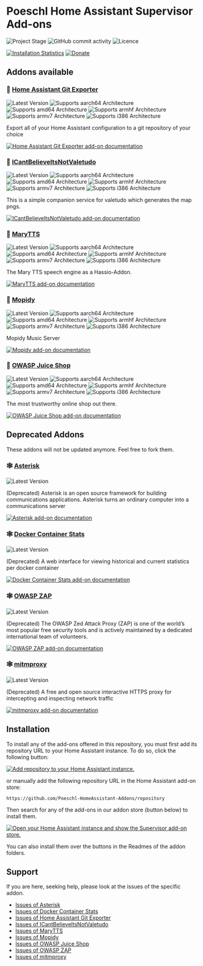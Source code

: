 # Poeschl Home Assistant Supervisor Add-ons

![Project Stage][project-stage-badge]
![GitHub commit activity][commit-badge]
![Licence][licence-badge]

[![Installation Statistics][statistics-badge]][statistics-url]
[![Donate][donation-badge]][donation-url]

## Addons available

### 🧩 [Home Assistant Git Exporter][git-exporter-files]

![Latest Version][git-exporter-version-badge]
![Supports aarch64 Architecture][git-exporter-aarch64-badge]
![Supports amd64 Architecture][git-exporter-amd64-badge]
![Supports armhf Architecture][git-exporter-armhf-badge]
![Supports armv7 Architecture][git-exporter-armv7-badge]
![Supports i386 Architecture][git-exporter-i386-badge]

Export all of your Home Assistant configuration to a git repository of your choice

[![Home Assistant Git Exporter add-on documentation][addon-docs-badge]][git-exporter-doc]
### 🧩 [ICantBelieveItsNotValetudo][icantbelieveitsnotvaletudo-files]

![Latest Version][icantbelieveitsnotvaletudo-version-badge]
![Supports aarch64 Architecture][icantbelieveitsnotvaletudo-aarch64-badge]
![Supports amd64 Architecture][icantbelieveitsnotvaletudo-amd64-badge]
![Supports armhf Architecture][icantbelieveitsnotvaletudo-armhf-badge]
![Supports armv7 Architecture][icantbelieveitsnotvaletudo-armv7-badge]
![Supports i386 Architecture][icantbelieveitsnotvaletudo-i386-badge]

This is a simple companion service for valetudo which generates the map pngs.

[![ICantBelieveItsNotValetudo add-on documentation][addon-docs-badge]][icantbelieveitsnotvaletudo-doc]
### 🧩 [MaryTTS][marytts-files]

![Latest Version][marytts-version-badge]
![Supports aarch64 Architecture][marytts-aarch64-badge]
![Supports amd64 Architecture][marytts-amd64-badge]
![Supports armhf Architecture][marytts-armhf-badge]
![Supports armv7 Architecture][marytts-armv7-badge]
![Supports i386 Architecture][marytts-i386-badge]

The Mary TTS speech engine as a Hassio-Addon.

[![MaryTTS add-on documentation][addon-docs-badge]][marytts-doc]
### 🧩 [Mopidy][mopidy-files]

![Latest Version][mopidy-version-badge]
![Supports aarch64 Architecture][mopidy-aarch64-badge]
![Supports amd64 Architecture][mopidy-amd64-badge]
![Supports armhf Architecture][mopidy-armhf-badge]
![Supports armv7 Architecture][mopidy-armv7-badge]
![Supports i386 Architecture][mopidy-i386-badge]

Mopidy Music Server

[![Mopidy add-on documentation][addon-docs-badge]][mopidy-doc]
### 🧩 [OWASP Juice Shop][juice-shop-files]

![Latest Version][juice-shop-version-badge]
![Supports aarch64 Architecture][juice-shop-aarch64-badge]
![Supports amd64 Architecture][juice-shop-amd64-badge]
![Supports armhf Architecture][juice-shop-armhf-badge]
![Supports armv7 Architecture][juice-shop-armv7-badge]
![Supports i386 Architecture][juice-shop-i386-badge]

The most trustworthy online shop out there.

[![OWASP Juice Shop add-on documentation][addon-docs-badge]][juice-shop-doc]

## Deprecated Addons

These addons will not be updated anymore. Feel free to fork them.

### 🕸 [Asterisk][asterisk-files]

![Latest Version][asterisk-version-badge]

(Deprecated) Asterisk is an open source framework for building communications applications. Asterisk turns an ordinary computer into a communications server

[![Asterisk add-on documentation][addon-docs-badge]][asterisk-doc]
### 🕸 [Docker Container Stats][container-stats-files]

![Latest Version][container-stats-version-badge]

(Deprecated) A web interface for viewing historical and current statistics per docker container

[![Docker Container Stats add-on documentation][addon-docs-badge]][container-stats-doc]
### 🕸 [OWASP ZAP][owasp-zap-files]

![Latest Version][owasp-zap-version-badge]

(Deprecated) The OWASP Zed Attack Proxy (ZAP) is one of the world’s most popular free security tools and is actively maintained by a dedicated international team of volunteers.

[![OWASP ZAP add-on documentation][addon-docs-badge]][owasp-zap-doc]
### 🕸 [mitmproxy][mitmproxy-files]

![Latest Version][mitmproxy-version-badge]

(Deprecated) A free and open source interactive HTTPS proxy for intercepting and inspecting network traffic

[![mitmproxy add-on documentation][addon-docs-badge]][mitmproxy-doc]

## Installation

To install any of the add-ons offered in this repository, you must first add its repository URL to your Home Assistant instance. To do so, click the following button:

[![Add repository to your Home Assistant instance.][repository-badge]][repository-url]

or manually add the following repository URL in the Home Assistant add-on store:

`https://github.com/Poeschl-HomeAssistant-Addons/repository`

Then search for any of the add-ons in our addon store (button below) to install them.

[![Open your Home Assistant instance and show the Supervisor add-on store.][addon-store-badge]][addon-store-url]

You can also install them over the buttons in the Readmes of the addon folders.

## Support

If you are here, seeking help, please look at the issues of the specific addon.

- [Issues of Asterisk][asterisk-issue]
- [Issues of Docker Container Stats][container-stats-issue]
- [Issues of Home Assistant Git Exporter][git-exporter-issue]
- [Issues of ICantBelieveItsNotValetudo][icantbelieveitsnotvaletudo-issue]
- [Issues of MaryTTS][marytts-issue]
- [Issues of Mopidy][mopidy-issue]
- [Issues of OWASP Juice Shop][juice-shop-issue]
- [Issues of OWASP ZAP][owasp-zap-issue]
- [Issues of mitmproxy][mitmproxy-issue]

[project-stage-badge]: https://img.shields.io/badge/project%20stage-✔%20stable-green.svg
[commit-badge]: https://img.shields.io/github/commit-activity/m/Poeschl-HomeAssistant-Addons/repository
[licence-badge]: https://img.shields.io/github/license/Poeschl-HomeAssistant-Addons/repository
[Stable-Repository]: https://github.com/Poeschl-HomeAssistant-Addons/repository

[statistics-badge]: https://img.shields.io/badge/-usage_statistics-41BDF5.svg?style=for-the-badge
[statistics-url]: https://addonstats.poeschl.xyz?filter=68413af6
[donation-badge]: https://img.shields.io/badge/Buy%20me%20a%20coffee-%23d32f2f?logo=buy-me-a-coffee&style=for-the-badge&logoColor=white
[donation-url]: https://www.buymeacoffee.com/Poeschl

[repository-badge]: https://img.shields.io/badge/Add_addon_repository_to_my-Home%20Assistant-41BDF5?logo=home-assistant&style=for-the-badge
[repository-url]: https://my.home-assistant.io/redirect/supervisor_add_addon_repository/?repository_url=https%3A//github.com/Poeschl-HomeAssistant-Addons/repository
[addon-store-url]: https://my.home-assistant.io/redirect/supervisor_store/
[addon-store-badge]: https://img.shields.io/badge/Open_Addon_store_on_my-Home%20Assistant-41BDF5?logo=home-assistant&style=for-the-badge

[addon-docs-badge]: https://img.shields.io/badge/Documentation-41BDF5?style=for-the-badge

[asterisk-files]: https://github.com/Poeschl-HomeAssistant-Addons/asterisk/tree/1.1.1
[asterisk-doc]: https://github.com/Poeschl-HomeAssistant-Addons/asterisk/blob/1.1.1/README.md
[asterisk-issue]: https://github.com/Poeschl-HomeAssistant-Addons/asterisk/issues
[asterisk-version-badge]: https://img.shields.io/badge/version-1.1.1-blue.svg
[asterisk-aarch64-badge]: https://img.shields.io/badge/aarch64-yes-green.svg
[asterisk-amd64-badge]: https://img.shields.io/badge/amd64-yes-green.svg
[asterisk-armhf-badge]: https://img.shields.io/badge/armhf-yes-green.svg
[asterisk-armv7-badge]: https://img.shields.io/badge/armv7-yes-green.svg
[asterisk-i386-badge]: https://img.shields.io/badge/i386-yes-green.svg
[container-stats-files]: https://github.com/Poeschl-HomeAssistant-Addons/container-stats/tree/1.5.0
[container-stats-doc]: https://github.com/Poeschl-HomeAssistant-Addons/container-stats/blob/1.5.0/README.md
[container-stats-issue]: https://github.com/Poeschl-HomeAssistant-Addons/container-stats/issues
[container-stats-version-badge]: https://img.shields.io/badge/version-1.5.0-blue.svg
[container-stats-aarch64-badge]: https://img.shields.io/badge/aarch64-yes-green.svg
[container-stats-amd64-badge]: https://img.shields.io/badge/amd64-yes-green.svg
[container-stats-armhf-badge]: https://img.shields.io/badge/armhf-yes-green.svg
[container-stats-armv7-badge]: https://img.shields.io/badge/armv7-yes-green.svg
[container-stats-i386-badge]: https://img.shields.io/badge/i386-yes-green.svg
[git-exporter-files]: https://github.com/Poeschl-HomeAssistant-Addons/git-exporter/tree/1.17.1
[git-exporter-doc]: https://github.com/Poeschl-HomeAssistant-Addons/git-exporter/blob/1.17.1/README.md
[git-exporter-issue]: https://github.com/Poeschl-HomeAssistant-Addons/git-exporter/issues
[git-exporter-version-badge]: https://img.shields.io/badge/version-1.17.1-blue.svg
[git-exporter-aarch64-badge]: https://img.shields.io/badge/aarch64-yes-green.svg
[git-exporter-amd64-badge]: https://img.shields.io/badge/amd64-yes-green.svg
[git-exporter-armhf-badge]: https://img.shields.io/badge/armhf-yes-green.svg
[git-exporter-armv7-badge]: https://img.shields.io/badge/armv7-yes-green.svg
[git-exporter-i386-badge]: https://img.shields.io/badge/i386-yes-green.svg
[icantbelieveitsnotvaletudo-files]: https://github.com/Poeschl-HomeAssistant-Addons/icantbelieveitsnotvaletudo/tree/4.0.1
[icantbelieveitsnotvaletudo-doc]: https://github.com/Poeschl-HomeAssistant-Addons/icantbelieveitsnotvaletudo/blob/4.0.1/README.md
[icantbelieveitsnotvaletudo-issue]: https://github.com/Poeschl-HomeAssistant-Addons/icantbelieveitsnotvaletudo/issues
[icantbelieveitsnotvaletudo-version-badge]: https://img.shields.io/badge/version-4.0.1-blue.svg
[icantbelieveitsnotvaletudo-aarch64-badge]: https://img.shields.io/badge/aarch64-yes-green.svg
[icantbelieveitsnotvaletudo-amd64-badge]: https://img.shields.io/badge/amd64-yes-green.svg
[icantbelieveitsnotvaletudo-armhf-badge]: https://img.shields.io/badge/armhf-no-red.svg
[icantbelieveitsnotvaletudo-armv7-badge]: https://img.shields.io/badge/armv7-yes-green.svg
[icantbelieveitsnotvaletudo-i386-badge]: https://img.shields.io/badge/i386-yes-green.svg
[marytts-files]: https://github.com/Poeschl-HomeAssistant-Addons/marytts/tree/1.5.2
[marytts-doc]: https://github.com/Poeschl-HomeAssistant-Addons/marytts/blob/1.5.2/README.md
[marytts-issue]: https://github.com/Poeschl-HomeAssistant-Addons/marytts/issues
[marytts-version-badge]: https://img.shields.io/badge/version-1.5.2-blue.svg
[marytts-aarch64-badge]: https://img.shields.io/badge/aarch64-yes-green.svg
[marytts-amd64-badge]: https://img.shields.io/badge/amd64-yes-green.svg
[marytts-armhf-badge]: https://img.shields.io/badge/armhf-yes-green.svg
[marytts-armv7-badge]: https://img.shields.io/badge/armv7-yes-green.svg
[marytts-i386-badge]: https://img.shields.io/badge/i386-yes-green.svg
[mopidy-files]: https://github.com/Poeschl-HomeAssistant-Addons/mopidy/tree/2.2.1
[mopidy-doc]: https://github.com/Poeschl-HomeAssistant-Addons/mopidy/blob/2.2.1/README.md
[mopidy-issue]: https://github.com/Poeschl-HomeAssistant-Addons/mopidy/issues
[mopidy-version-badge]: https://img.shields.io/badge/version-2.2.1-blue.svg
[mopidy-aarch64-badge]: https://img.shields.io/badge/aarch64-no-red.svg
[mopidy-amd64-badge]: https://img.shields.io/badge/amd64-yes-green.svg
[mopidy-armhf-badge]: https://img.shields.io/badge/armhf-yes-green.svg
[mopidy-armv7-badge]: https://img.shields.io/badge/armv7-yes-green.svg
[mopidy-i386-badge]: https://img.shields.io/badge/i386-yes-green.svg
[juice-shop-files]: https://github.com/Poeschl-HomeAssistant-Addons/juice-shop/tree/1.2.1
[juice-shop-doc]: https://github.com/Poeschl-HomeAssistant-Addons/juice-shop/blob/1.2.1/README.md
[juice-shop-issue]: https://github.com/Poeschl-HomeAssistant-Addons/juice-shop/issues
[juice-shop-version-badge]: https://img.shields.io/badge/version-1.2.1-blue.svg
[juice-shop-aarch64-badge]: https://img.shields.io/badge/aarch64-no-red.svg
[juice-shop-amd64-badge]: https://img.shields.io/badge/amd64-yes-green.svg
[juice-shop-armhf-badge]: https://img.shields.io/badge/armhf-no-red.svg
[juice-shop-armv7-badge]: https://img.shields.io/badge/armv7-no-red.svg
[juice-shop-i386-badge]: https://img.shields.io/badge/i386-no-red.svg
[owasp-zap-files]: https://github.com/Poeschl-HomeAssistant-Addons/owasp-zap/tree/2.2.0
[owasp-zap-doc]: https://github.com/Poeschl-HomeAssistant-Addons/owasp-zap/blob/2.2.0/README.md
[owasp-zap-issue]: https://github.com/Poeschl-HomeAssistant-Addons/owasp-zap/issues
[owasp-zap-version-badge]: https://img.shields.io/badge/version-2.2.0-blue.svg
[owasp-zap-aarch64-badge]: https://img.shields.io/badge/aarch64-no-red.svg
[owasp-zap-amd64-badge]: https://img.shields.io/badge/amd64-yes-green.svg
[owasp-zap-armhf-badge]: https://img.shields.io/badge/armhf-no-red.svg
[owasp-zap-armv7-badge]: https://img.shields.io/badge/armv7-yes-green.svg
[owasp-zap-i386-badge]: https://img.shields.io/badge/i386-no-red.svg
[mitmproxy-files]: https://github.com/Poeschl-HomeAssistant-Addons/mitmproxy/tree/1.2.0
[mitmproxy-doc]: https://github.com/Poeschl-HomeAssistant-Addons/mitmproxy/blob/1.2.0/README.md
[mitmproxy-issue]: https://github.com/Poeschl-HomeAssistant-Addons/mitmproxy/issues
[mitmproxy-version-badge]: https://img.shields.io/badge/version-1.2.0-blue.svg
[mitmproxy-aarch64-badge]: https://img.shields.io/badge/aarch64-yes-green.svg
[mitmproxy-amd64-badge]: https://img.shields.io/badge/amd64-yes-green.svg
[mitmproxy-armhf-badge]: https://img.shields.io/badge/armhf-yes-green.svg
[mitmproxy-armv7-badge]: https://img.shields.io/badge/armv7-yes-green.svg
[mitmproxy-i386-badge]: https://img.shields.io/badge/i386-yes-green.svg
